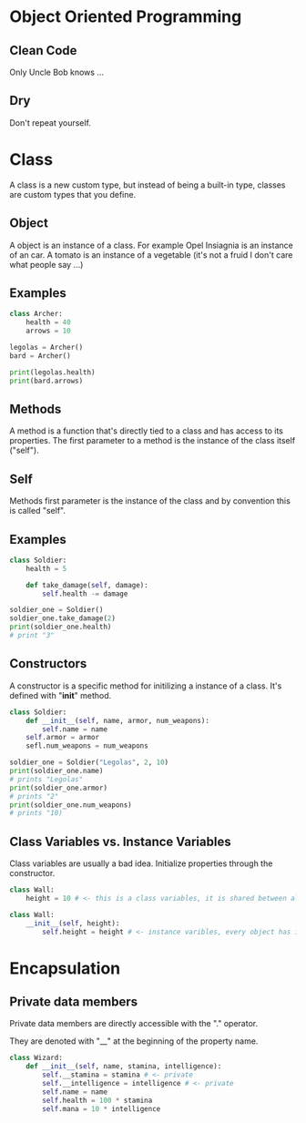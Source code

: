 # Object Oriented Programming

## Clean Code

Only Uncle Bob knows ...

## Dry

Don't repeat yourself.

# Class

A class is a new custom type, but instead of being a built-in type, classes are custom types that you define.

## Object

A object is an instance of a class. For example Opel Insiagnia is an instance of an car. A tomato is an instance of a vegetable (it's not a fruid I don't care what people say ...)

## Examples

```python
class Archer:
    health = 40
    arrows = 10

legolas = Archer()
bard = Archer()

print(legolas.health)
print(bard.arrows)
```

## Methods

A method is a function that's directly tied to a class and has access to its properties.
The first parameter to a method is the instance of the class itself ("self").

## Self
Methods first parameter is the instance of the class and by convention this is called "self".

## Examples

```python
class Soldier:
    health = 5

    def take_damage(self, damage):
        self.health -= damage

soldier_one = Soldier()
soldier_one.take_damage(2)
print(soldier_one.health)
# print "3"
```

## Constructors

A constructor is a specific method for initilizing a instance of a class.
It's defined with "__init__" method.

```python
class Soldier:
    def __init__(self, name, armor, num_weapons):
        self.name = name
	self.armor = armor
	sefl.num_weapons = num_weapons

soldier_one = Soldier("Legolas", 2, 10)
print(soldier_one.name)
# prints "Legolas"
print(soldier_one.armor)
# prints "2"
print(soldier_one.num_weapons)
# prints "10)
```

## Class Variables vs. Instance Variables

Class variables are usually a bad idea. Initialize properties through the constructor.

```python
class Wall:
    height = 10 # <- this is a class variables, it is shared between all instances of the Wall class
```

```python
class Wall:
    __init__(self, height):
        self.height = height # <- instance varibles, every object has it's own value
```

# Encapsulation

## Private data members
Private data members are directly accessible with the "." operator.

They are denoted with "__" at the beginning of the property name.

```python
class Wizard:
    def __init__(self, name, stamina, intelligence):
        self.__stamina = stamina # <- private
        self.__intelligence = intelligence # <- private
        self.name = name
        self.health = 100 * stamina
        self.mana = 10 * intelligence
